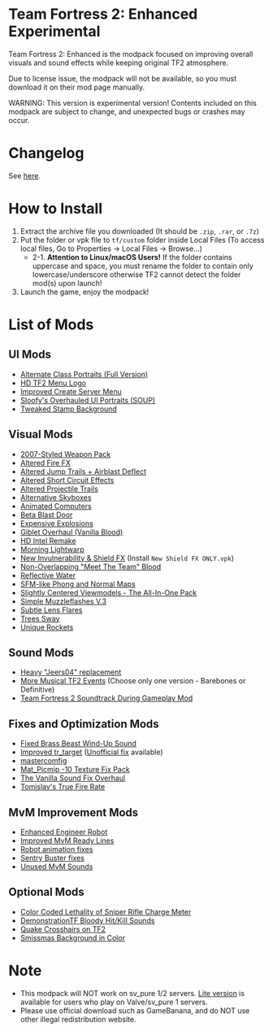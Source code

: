 # Team Fortress 2: Enhanced Experimental
Team Fortress 2: Enhanced is the modpack focused on improving overall visuals and sound effects while keeping original TF2 atmosphere.

Due to license issue, the modpack will not be available, so you must download it on their mod page manually.

WARNING: This version is experimental version! Contents included on this modpack are subject to change, and unexpected bugs or crashes may occur.

# Changelog
See [here](https://github.com/MysticMoonlight/EnhancedMod/blob/main/tf2e/experimental/CHANGELOG.md).

# How to Install
1. Extract the archive file you downloaded (It should be `.zip`, `.rar`, or `.7z`)
2. Put the folder or vpk file to `tf/custom` folder inside Local Files (To access local files, Go to Properties -> Local Files -> Browse...)
	* 2-1. **Attention to Linux/macOS Users!** If the folder contains uppercase and space, you must rename the folder to contain only lowercase/underscore otherwise TF2 cannot detect the folder mod(s) upon launch!
3. Launch the game, enjoy the modpack!

# List of Mods
## UI Mods
* [Alternate Class Portraits (Full Version)](https://gamebanana.com/mods/26024)
* [HD TF2 Menu Logo](https://gamebanana.com/mods/27061)
* [Improved Create Server Menu](https://gamebanana.com/mods/332109)
* [Sloofy's Overhauled UI Portraits (SOUP)](https://gamebanana.com/mods/26400)
* [Tweaked Stamp Background](https://gamebanana.com/mods/356346)

## Visual Mods
* [2007-Styled Weapon Pack](https://gamebanana.com/mods/198560)
* [Altered Fire FX](https://gamebanana.com/mods/289584)
* [Altered Jump Trails + Airblast Deflect](https://gamebanana.com/mods/11896)
* [Altered Short Circuit Effects](https://gamebanana.com/mods/11900)
* [Altered Projectile Trails](https://gamebanana.com/mods/12420)
* [Alternative Skyboxes](https://gamebanana.com/mods/358474)
* [Animated Computers](https://gamebanana.com/mods/199838)
* [Beta Blast Door](https://gamebanana.com/mods/199779)
* [Expensive Explosions](https://gamebanana.com/mods/12454)
* [Giblet Overhaul (Vanilla Blood)](https://gamebanana.com/mods/205664)
* [HD Intel Remake](https://gamebanana.com/mods/199381)
* [Morning Lightwarp](https://gamebanana.com/mods/205354)
* [New Invulnerability & Shield FX](https://gamebanana.com/mods/197827) (Install `New Shield FX ONLY.vpk`)
* [Non-Overlapping "Meet The Team" Blood](https://gamebanana.com/mods/12372)
* [Reflective Water](https://gamebanana.com/mods/7560)
* [SFM-like Phong and Normal Maps](https://gamebanana.com/mods/198538)
* [Slightly Centered Viewmodels - The All-In-One Pack](https://gamebanana.com/mods/205759)
* [Simple Muzzleflashes V.3](https://gamebanana.com/mods/12584)
* [Subtle Lens Flares](https://gamebanana.com/mods/11865)
* [Trees Sway](https://gamebanana.com/mods/36719)
* [Unique Rockets](https://gamebanana.com/mods/324446)

## Sound Mods
* [Heavy "Jeers04" replacement](https://gamebanana.com/sounds/50373)
* [More Musical TF2 Events](https://gamebanana.com/sounds/53978) (Choose only one version - Barebones or Definitive)
* [Team Fortress 2 Soundtrack During Gameplay Mod](https://gamebanana.com/mods/36634)

## Fixes and Optimization Mods
* [Fixed Brass Beast Wind-Up Sound](https://gamebanana.com/sounds/44288)
* [Improved tr_target](https://gamebanana.com/mods/74748) ([Unofficial fix](https://github.com/RoonMoonlight/Improved-tr_target-UnofficialFix/releases/latest) available)
* [mastercomfig](https://mastercomfig.com)
* [Mat_Picmip -10 Texture Fix Pack](https://gamebanana.com/mods/198036)
* [The Vanilla Sound Fix Overhaul](https://gamebanana.com/sounds/51208)
* [Tomislav's True Fire Rate](https://gamebanana.com/sounds/47174)

## MvM Improvement Mods
* [Enhanced Engineer Robot](https://gamebanana.com/mods/340370)
* [Improved MvM Ready Lines](https://gamebanana.com/sounds/23729)
* [Robot animation fixes](https://gamebanana.com/mods/206443)
* [Sentry Buster fixes](https://gamebanana.com/mods/205386)
* [Unused MvM Sounds](https://gamebanana.com/sounds/41860)

## Optional Mods
* [Color Coded Lethality of Sniper Rifle Charge Meter](https://gamebanana.com/mods/345919)
* [DemonstrationTF Bloody Hit/Kill Sounds](https://drive.google.com/file/d/1TrAwgYa_wDi5Qab4c_PJe9p5GBbFp3Jd/view)
* [Quake Crosshairs on TF2](https://gamebanana.com/mods/12535)
* [Smissmas Background in Color](https://gamebanana.com/mods/25229)

# Note
* This modpack will NOT work on sv_pure 1/2 servers. [Lite version](https://github.com/MysticMoonlight/EnhancedMod/blob/main/tf2e/LITE.md) is available for users who play on Valve/sv_pure 1 servers.
* Please use official download such as GameBanana, and do NOT use other illegal redistribution website.
